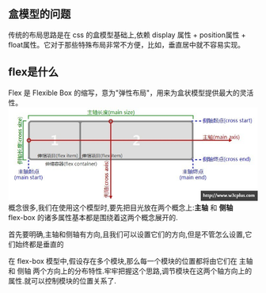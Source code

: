 ## 盒模型的问题
传统的布局思路是在 css 的盒模型基础上,依赖 display 属性 + position属性 + float属性。它对于那些特殊布局非常不方便，比如，垂直居中就不容易实现。

## flex是什么
Flex 是 Flexible Box 的缩写，意为"弹性布局"，用来为盒状模型提供最大的灵活性。  
![](img/flexbox-basic.jpg)  
概念很多,我们在使用这个模型时,要先把目光放在两个概念上:**主轴** 和 **侧轴**  
flex-box 的诸多属性基本都是围绕着这两个概念展开的.  

首先要明确,主轴和侧轴有方向,且我们可以设置它们的方向,但是不管怎么设置,它们始终都是垂直的  

在 flex-box 模型中,假设存在多个模块,那么每一个模块的位置都将由它们在 主轴 和 侧轴 两个方向上的分布特性.牢牢把握这个思路,调节模块在这两个轴方向上的属性.就可以控制模块的位置关系了.